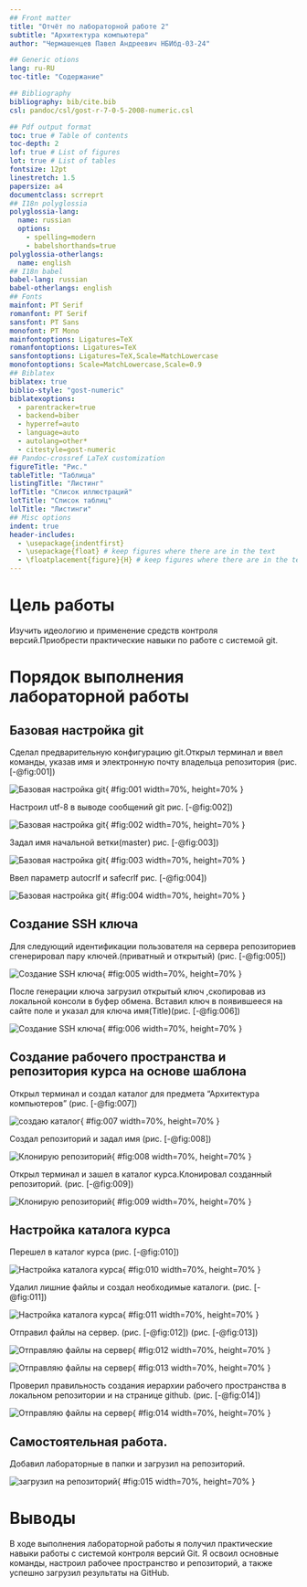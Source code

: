 ```yaml
---
## Front matter
title: "Отчёт по лабораторной работе 2"
subtitle: "Архитектура компьютера"
author: "Чермашенцев Павел Андреевич НБИбд-03-24"

## Generic otions
lang: ru-RU
toc-title: "Содержание"

## Bibliography
bibliography: bib/cite.bib
csl: pandoc/csl/gost-r-7-0-5-2008-numeric.csl

## Pdf output format
toc: true # Table of contents
toc-depth: 2
lof: true # List of figures
lot: true # List of tables
fontsize: 12pt
linestretch: 1.5
papersize: a4
documentclass: scrreprt
## I18n polyglossia
polyglossia-lang:
  name: russian
  options:
	- spelling=modern
	- babelshorthands=true
polyglossia-otherlangs:
  name: english
## I18n babel
babel-lang: russian
babel-otherlangs: english
## Fonts
mainfont: PT Serif
romanfont: PT Serif
sansfont: PT Sans
monofont: PT Mono
mainfontoptions: Ligatures=TeX
romanfontoptions: Ligatures=TeX
sansfontoptions: Ligatures=TeX,Scale=MatchLowercase
monofontoptions: Scale=MatchLowercase,Scale=0.9
## Biblatex
biblatex: true
biblio-style: "gost-numeric"
biblatexoptions:
  - parentracker=true
  - backend=biber
  - hyperref=auto
  - language=auto
  - autolang=other*
  - citestyle=gost-numeric
## Pandoc-crossref LaTeX customization
figureTitle: "Рис."
tableTitle: "Таблица"
listingTitle: "Листинг"
lofTitle: "Список иллюстраций"
lotTitle: "Список таблиц"
lolTitle: "Листинги"
## Misc options
indent: true
header-includes:
  - \usepackage{indentfirst}
  - \usepackage{float} # keep figures where there are in the text
  - \floatplacement{figure}{H} # keep figures where there are in the text
---
```


# Цель работы

Изучить идеологию и применение средств контроля версий.Приобрести практические навыки по работе с системой git.

# Порядок выполнения лабораторной работы

## Базовая настройка git

Сделал предварительную конфигурацию git.Открыл терминал и ввел команды, указав имя и электронную почту владельца репозитория
(рис. [-@fig:001])

![Базовая настройка git](image/01.png){ #fig:001 width=70%, height=70% }

Настроил utf-8 в выводе сообщений git
рис. [-@fig:002])

![Базовая настройка git](image/02.png){ #fig:002 width=70%, height=70% }

Задал имя начальной ветки(master)
рис. [-@fig:003])

![Базовая настройка git](image/03.png){ #fig:003 width=70%, height=70% }

Ввел параметр autocrlf и safecrlf
рис. [-@fig:004])

![Базовая настройка git](image/04.png){ #fig:004 width=70%, height=70% }

## Создание SSH ключа


Для следующий идентификации пользователя на сервера репозиториев сгенерировал пару ключей.(приватный и открытый)
(рис. [-@fig:005])

![Создание SSH ключа](image/05.png){ #fig:005 width=70%, height=70% }

После генерации ключа загрузил открытый ключ ,скопировав из локальной консоли в 
буфер обмена. Вставил ключ в появившееся на сайте поле и указал 
для ключа имя(Title)(рис. [-@fig:006])

![Создание SSH ключа](image/06.png){ #fig:006 width=70%, height=70% }

## Создание рабочего пространства и репозитория курса на основе шаблона

Открыл терминал и создал каталог для предмета “Архитектура компьютеров”
(рис. [-@fig:007])

![создаю каталог](image/07.png){ #fig:007 width=70%, height=70% }

Создал репозиторий и задал имя
(рис. [-@fig:008])

![Клонирую репозиторий](image/08.png){ #fig:008 width=70%, height=70% }

Открыл терминал и зашел в каталог курса.Клонировал созданный репозиторий.
(рис. [-@fig:009])

![Клонирую репозиторий](image/09.png){ #fig:009 width=70%, height=70% }

## Настройка каталога курса

Перешел в каталог курса
(рис. [-@fig:010])

![Настройка каталога курса](image/10.png){ #fig:010 width=70%, height=70% }

Удалил лишние файлы и создал необходимые каталоги.
(рис. [-@fig:011])

![Настройка каталога курса](image/11.png){ #fig:011 width=70%, height=70% }

Отправил файлы на сервер.
(рис. [-@fig:012]) (рис. [-@fig:013])

![Отправляю файлы на сервер](image/12.png){ #fig:012 width=70%, height=70% }

![Отправляю файлы на сервер](image/13.png){ #fig:013 width=70%, height=70% }

Проверил правильность создания иерархии рабочего пространства в локальном репозитории и на странице github.
(рис. [-@fig:014])

![Отправляю файлы на сервер](image/14.png){ #fig:014 width=70%, height=70% }

## Самостоятельная работа.

Добавил лабораторные в папки и загрузил на репозиторий.

![загрузил на репозиторий](image/15.png){ #fig:015 width=70%, height=70% }

# Выводы

В ходе выполнения лабораторной работы я получил практические навыки работы с системой контроля версий Git. Я освоил основные команды, настроил рабочее пространство и репозиторий, а также успешно загрузил результаты на GitHub.
